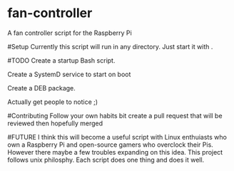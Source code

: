 # fan-controller
A fan controller script for the Raspberry Pi

#Setup
Currently this script will run in any directory. Just start it with <python3 fancontrol.py>.

#TODO
Create a startup Bash script.

Create a SystemD service to start on boot

Create a DEB package.

Actually get people to notice ;)


#Contributing
Follow your own habits bit create a pull request that will be reviewed then hopefully merged

#FUTURE
I think this will become a useful script with Linux enthuiasts who own a Raspberry Pi and open-source gamers who overclock their Pis. However there maybe a few troubles expanding on this idea. This project follows unix philosphy. Each script does one thing and does it well.